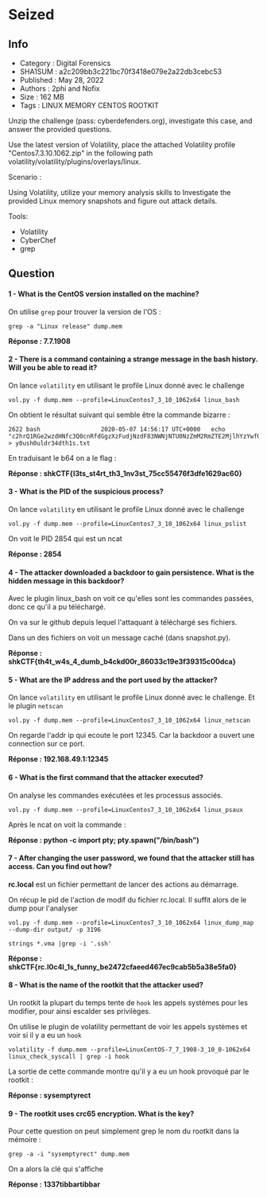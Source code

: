 # Seized

## Info

- Category : Digital Forensics
- SHA1SUM :	a2c209bb3c221bc70f3418e079e2a22db3cebc53
- Published : May 28, 2022
- Authors : 2phi and Nofix
- Size : 162 MB
- Tags : LINUX MEMORY CENTOS ROOTKIT
	
Unzip the challenge (pass: cyberdefenders.org), investigate this case, and answer the provided questions.

Use the latest version of Volatility, place the attached Volatility profile "Centos7.3.10.1062.zip" in the following path volatility/volatility/plugins/overlays/linux.

Scenario :

Using Volatility, utilize your memory analysis skills to Investigate the provided Linux memory snapshots and figure out attack details.

Tools:

- Volatility
- CyberChef
- grep

## Question

#### 1 - What is the CentOS version installed on the machine?

On utilise `grep` pour trouver la version de l'OS :

```
grep -a "Linux release" dump.mem 
```

**Réponse : 7.7.1908**

#### 2 - There is a command containing a strange message in the bash history. Will you be able to read it?

On lance `volatility` en utilisant le profile Linux donné avec le challenge

```
vol.py -f dump.mem --profile=LinuxCentos7_3_10_1062x64 linux_bash 
```

On obtient le résultat suivant qui semble être la commande bizarre :

```    
2622 bash                 2020-05-07 14:56:17 UTC+0000   echo "c2hrQ1RGe2wzdHNfc3Q0cnRfdGgzXzFudjNzdF83NWNjNTU0NzZmM2RmZTE2MjlhYzYwfQo=" > y0ush0uldr34dth1s.txt
```

En traduisant le b64 on a le flag : 

**Réponse : shkCTF{l3ts_st4rt_th3_1nv3st_75cc55476f3dfe1629ac60}**

#### 3 - What is the PID of the suspicious process?

On lance `volatility` en utilisant le profile Linux donné avec le challenge

```
vol.py -f dump.mem --profile=LinuxCentos7_3_10_1062x64 linux_pslist
```

On voit le PID 2854 qui est un ncat

**Réponse : 2854**

#### 4 - The attacker downloaded a backdoor to gain persistence. What is the hidden message in this backdoor?

Avec le plugin linux_bash on voit ce qu'elles sont les commandes passées, donc ce qu'il a pu téléchargé. 

On va sur le github depuis lequel l'attaquant à téléchargé ses fichiers.

Dans un des fichiers on voit un message caché (dans snapshot.py).

**Réponse : shkCTF{th4t_w4s_4_dumb_b4ckd00r_86033c19e3f39315c00dca}**

#### 5 - What are the IP address and the port used by the attacker?

On lance `volatility` en utilisant le profile Linux donné avec le challenge. Et le plugin `netscan`

```
vol.py -f dump.mem --profile=LinuxCentos7_3_10_1062x64 linux_netscan
```

On regarde l'addr ip qui ecoute le port 12345. Car la backdoor a ouvert une connection sur ce port.

**Réponse : 192.168.49.1:12345**

#### 6 - What is the first command that the attacker executed?

On analyse les commandes exécutées et les processus associés.

```
vol.py -f dump.mem --profile=LinuxCentos7_3_10_1062x64 linux_psaux
```

Après le ncat on voit la commande : 

**Réponse : python -c import pty; pty.spawn("/bin/bash")**

#### 7 - After changing the user password, we found that the attacker still has access. Can you find out how?

**rc.local** est un fichier permettant de lancer des actions au démarrage. 

On récup le pid de l'action de modif du fichier rc.local. Il suffit alors de le dump pour l'analyser

```
vol.py -f dump.mem --profile=LinuxCentos7_3_10_1062x64 linux_dump_map --dump-dir output/ -p 3196
```

```
strings *.vma |grep -i '.ssh'
```

**Réponse : shkCTF{rc.l0c4l_1s_funny_be2472cfaeed467ec9cab5b5a38e5fa0}**

#### 8 - What is the name of the rootkit that the attacker used?

Un rootkit la plupart du temps tente de `hook` les appels systèmes pour les modifier, pour ainsi escalder ses privilèges.

On utilise le plugin de volatility permettant de voir les appels systèmes et voir si il y a eu un `hook`

```
volatility -f dump.mem --profile=LinuxCentOS-7_7_1908-3_10_0-1062x64 linux_check_syscall | grep -i hook
```

La sortie de cette commande montre qu'il y a eu un hook provoqué par le rootkit :

**Réponse : sysemptyrect**


#### 9 - The rootkit uses crc65 encryption. What is the key?

Pour cette question on peut simplement grep le nom du rootkit dans la mémoire :

```
grep -a -i "sysemptyrect" dump.mem
```

On a alors la clé qui s'affiche

**Réponse : 1337tibbartibbar**




